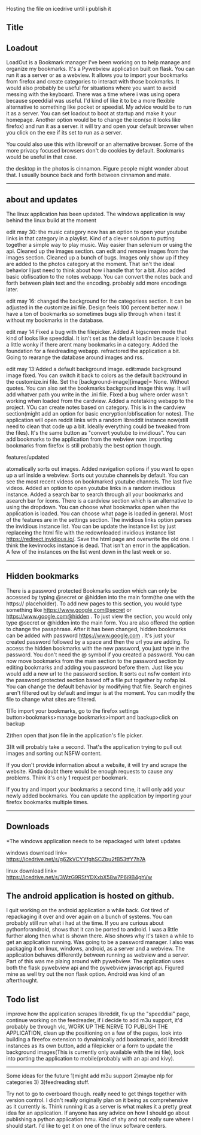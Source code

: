 Hosting the file on icedrive until i publish it

Title
-------
Loadout
-------

LoadOut is a Bookmark manager I've been working on to help manage and organize my bookmarks. It's a Pywebview application built on flask. You can run it as a server or as a webview.  It allows you to import your bookmarks from firefox and create categories to interact with those bookmarks. It would also probably be useful for situations where you want to avoid messing with the keyboard. There was a time where i was using opera because speeddial was useful. I'd kind of like it to be a more flexible alternative to something like pocket or speedial. My advice would be to run it as a server. You can set loadout to boot at startup and make it your homepage.  Another option would be to change the icon(so it looks like firefox) and run it as a server. it will try and open your default browser when you click on the exe if its set to run as a server.

You could also use this with librewolf or an alternative browser. Some of the more privacy focused browsers don't do cookies by default. Bookmarks would be useful in that case.

the desktop in the photos is cinnamon. Figure people might wonder about that. I usually bounce back and forth between cinnamon and mate. 

----------------------------------------
about and updates
-----------------------------------------
The linux application has been updated. The windows application is way behind the linux build at the moment

edit may 30: the music category now has an option to open your youtube links in that category in a playlist. Kind of a clever solution to putting together a simple way to play music. Way easier than selenium or using the api. Cleaned up the images section. can edit and remove images from the images section. Cleaned up a bunch of bugs. Images only show up if they are added to the photos category at the moment. That isn't the ideal behavior I just need to think about how i handle that for a bit. Also added basic obfiscation to the notes webapp. You can convert the notes back and forth between plain text and the encoding. probably add more encodings later.

edit may 16: changed the background for the categoriess section. It can be adjusted in the customize.ini file. Design feels 100 percent better now. I have a ton of bookmarks so sometimes bugs slip through when i test it without my bookmarks in the database.

edit may 14:Fixed a bug with the filepicker. Added A bigscreen mode that kind of looks like speeddial. It isn't set as the default loadin because it looks a little wonky if there arent many bookmarks in a category. Added the foundation for a feedreading webapp. refractored the application a bit. Going to rearange the database around images and rss. 

edit may 13:Added a default background image. edit:made background image fixed. You can switch it back to colors as the default backtround in the customize.ini file. Set the [background-image][image]= None. Without quotes. You can also set the bookmarks background image this way. It will add whatver path you write in the .ini file. Fixed a bug where order wasn't working when loaded from the cardview. Added a notetaking webapp to the project. YOu can create notes based on category. This is in the cardview section(might add an option for basic encryption/obfiscation for notes). The application will open reddit links with a random libreddit instance now(still need to clean that code up a bit. Ideally everything could be tweaked from the files). It's the same button as "convert youtube to invidious". You can add bookmarks to the application from the webview now. importing bookmarks from firefox is still probably the best option though. 

features/updated

atomatically sorts out images. Added navigation options if you want to open up a url inside a webview. Sorts out youtube channels by default. You can see the most recent videos on bookmarked youtube channels. The last five videos. Added an option to open youtube links in a random invidious instance. Added a search bar to search through all your bookmarks and asearch bar for icons. There is a cardview section which is an alternative to using the dropdown. You can choose what bookmarks open when the application is loaded. You can choose what page is loaded in general. Most of the features are in the settings section. The invidious links option parses the invidious instance list. You can be update the instance list by just replaceing the html file with the redownloaded invidious instance list https://redirect.invidious.io/. Save the html page and overwrite the old one. I think the kevinrocks instance is dead. That isn't an error in the application. A few of the instances on the list went down in the last week or so.



-------------------------------------------
Hidden bookmarks
-------------------------------------------
There is a password protected Bookmarks section which can only be accessed by typing @secret or @hidden into the main form(the one with the https:// placeholder). To add new pages to this section, you would type something like https://www.google.com@secret or https://www.google.com@hidden . To just view the section, you would only type @secret or @hidden into the main form. You are also offered the option to change the passphrase. After it has been changed, hidden bookmarks can be added with   password https://www.google.com  . It's just your created password followed by a space and then the url you are adding. To access the hidden bookmarks with the new password, you just type in the password. You don't need the @ symbol if you created a password. You can now move bookmarks from the main section to the password section by editing bookmarks and adding you password before them. Just like you would add a new url to the password section. It sorts out nsfw content into the password protected section based off a file put together by nofap lol. You can change the default behavior by modifying that file. Search engines aren't filtered out by default and imgur is at the moment. You can modify the file to change what sites are filtered.

1)To import your bookmarks, go to the firefox settings button>bookmarks>manage bookmarks>import and backup>click on backup

2)then open that json file in the application's file picker.

3)It will probably take a second. That's the application trying to pull out images and sorting out NSFW content.

If you don't provide information about a website, it will try and scrape the website. Kinda doubt there would be enough requests to cause any problems. Think it's only 1 request per bookmark.

If you try and import your bookmarks a second time, it will only add your newly added bookmarks. You can update the application by importing your firefox bookmarks multiple times. 

-------------------------------------------
Downloads
-------------------------------------------
*The windows application needs to be repackaged with latest updates

windows 
download link= https://icedrive.net/s/g62kVCYYfghSCZbu2fB53tfY7h7A

linux 
download link= https://icedrive.net/s/3WzG9RStYDXxbX58w7P6j9B4ghVw


The android application is hosted on github.
----------------------------------------
I quit working on the android application a while back. Got tired of repackaging it over and over again on a bunch of systems. You can probably still run what i had at the time. If you are curious about pythonforandroid, shows that it can be ported to android. I was a little further along then what is shown there. Also shows why it's taken a while to get an application running. Was going to be a password manager. I also was packaging it on linux, windows, android, as a server and a webview. The application behaves differently between running as webview and a server. Part of this was me plaing around with pywebview. The application uses both the flask pywebview api and the pywebview javascript api. Figured mine as well try out the non flask option. Android was kind of an afterthought.

Todo list
----------------------------------------------

improve how the application scrapes libreddit, fix up the "speeddial" page, continue working on the feedreader, if i decide to add m3u support, it'd probably be through vlc, WORK UP THE NERVE TO PUBLISH THE APPLICATION, clean up the positioning on a few of the pages, look into building a fireefox extension to dynaimically add bookmarks, add libreddit instances as its own button, add a filepicker or a form to update the background images(This is currently only available with the ini file), look into porting the application to mobile(probably with an api and kivy).

----------------------
Some ideas for the future
1)might add m3u support
2)maybe nlp for categories 3) 
3)feedreading stuff.


Try not to go to overboard though.
really need to get things together with version control. I didn't really originally plan on it being as comprehensive as it currently is. Think running it as a server is what makes it a pretty great idea for an application. If anyone has any advice on how I should go about publishing a python application hmu. Kind of shy and not really sure where I should start. I'd like to get it on one of the linux software centers.


